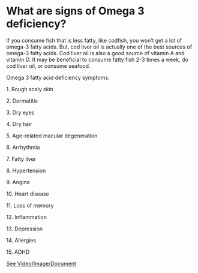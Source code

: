 # What are signs of Omega 3 deficiency?

If you consume fish that is less fatty, like codfish, you won’t get a lot of omega-3 fatty acids. But, cod liver oil is actually one of the best sources of omega-3 fatty acids. Cod liver oil is also a good source of vitamin A and vitamin D. It may be beneficial to consume fatty fish 2-3 times a week, do cod liver oil, or consume seafood. 

Omega 3 fatty acid deficiency symptoms: 

1\. Rough scaly skin 

2\. Dermatitis 

3\. Dry eyes 

4\. Dry hair 

5\. Age-related macular degeneration 

6\. Arrhythmia 

7\. Fatty liver 

8\. Hypertension 

9\. Angina 

10\. Heart disease 

11\. Loss of memory 

12\. Inflammation 

13\. Depression 

14\. Allergies 

15\. ADHD 

 [See Video/Image/Document](https://hls-player.drberg.com/asset?path=)